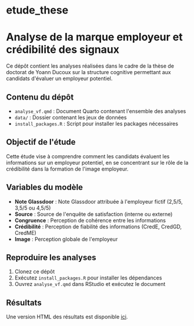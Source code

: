 # etude_these
# Analyse de la marque employeur et crédibilité des signaux

Ce dépôt contient les analyses réalisées dans le cadre de la thèse de doctorat de Yoann Ducoux sur la structure cognitive permettant aux candidats d'évaluer un employeur potentiel.

## Contenu du dépôt

- `analyse_vf.qmd` : Document Quarto contenant l'ensemble des analyses
- `data/` : Dossier contenant les jeux de données
- `install_packages.R` : Script pour installer les packages nécessaires

## Objectif de l'étude

Cette étude vise à comprendre comment les candidats évaluent les informations sur un employeur potentiel, en se concentrant sur le rôle de la crédibilité dans la formation de l'image employeur.

## Variables du modèle

- **Note Glassdoor** : Note Glassdoor attribuée à l'employeur fictif (2,5/5, 3,5/5 ou 4,5/5)
- **Source** : Source de l'enquête de satisfaction (interne ou externe)
- **Congruence** : Perception de cohérence entre les informations
- **Crédibilité** : Perception de fiabilité des informations (CredE, CredGD, CredME)
- **Image** : Perception globale de l'employeur

## Reproduire les analyses

1. Clonez ce dépôt
2. Exécutez `install_packages.R` pour installer les dépendances
3. Ouvrez `analyse_vf.qmd` dans RStudio et exécutez le document

## Résultats

Une version HTML des résultats est disponible [ici](lien-vers-la-version-html).
